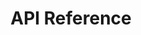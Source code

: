 ---
title: API Reference

language_tabs:
  - shell
  - csharp
  - java
  - php

toc_footers:
  - <a href='http://developer.avalara.com/getting-started'>Sign Up for a Developer Key</a>

includes:
  - introduction
  - restheaders
  - restgettax
  - restcanceltax
  - restestimatetax
  - restvalidate
  - resterrors
  - soapheaders
  - soapgettax
  - soapposttax
  - soapcommittax
  - soapcanceltax
  - soapadjusttax
  - soapgettaxhistory
  - soapisauthorized
  - soapping
  - soapvalidate
  - soaperrors

search: true
---